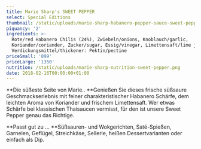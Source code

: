```yaml
---
title: Marie Sharp's SWEET PEPPER
select: Special Editions
thumbnail: /static/uploads/marie-sharp-habanero-pepper-sauce-sweet-pepper.png
piquancy: '2'
ingredients: >-
  Rote/red Habanero Chilis (24%), Zwiebeln/onions, Knoblauch/garlic,
  Koriander/coriander, Zucker/sugar, Essig/vinegar, Limettensaft/lime juice,
  Verdickungsmittel/thickener: Pektin/pectine
priceSmall: '899'
priceLarge: '1350'
nutrition: /static/uploads/marie-sharp-nutrition-sweet-pepper.png
date: 2018-02-16T00:00:00+01:00
---
```

**Die süßeste Seite von Marie.. **Genießen Sie dieses frische süßsaure Geschmackserlebnis mit feiner charakteristischer Habanero Schärfe, dem leichten Aroma von Koriander und frischem Limettensaft. Wer etwas Schärfe bei klassischen Thaisaucen vermisst, für den ist unsere Sweet Pepper genau das Richtige. 



**Passt gut zu ... **Süßsauren- und Wokgerichten, Saté-Spießen, Garnelen, Geflügel, Streichkäse, Sellerie, heißen Dessertvarianten oder einfach als Dip.
